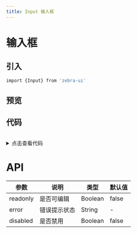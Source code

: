 ```yaml
---
title: Input 输入框
---
```

# 输入框

## 引入 
```bash
import {Input} from 'zebra-ui'
```

## 预览
<ClientOnly>
  <input-demo></input-demo>
</ClientOnly>

## 代码
<details style="margin-top: 32px;">
 <summary style=" outline: none">点击查看代码</summary> 

```vue
    <g-input></g-input>
    <g-input value="中文"></g-input>
    <g-input value="中文" disabled></g-input>
    <g-input value="中文" readonly></g-input>
    <g-input value="123" error="请重新输入手机号码"></g-input>


    <!-- 双向绑定 -->
    <g-input v-model="value"></g-input>
    value: {{ value }}

    data() {
    return {
      value: "1"
    };
  }
 
```
</details>

# API
<table>
    <thead>
      <th>参数</th>
      <th>说明</th>
      <th>类型</th>
      <th>默认值</th>
    </thead>
    <tbody>
      <tr>
        <td>readonly</td>
        <td>是否可编辑</td>
        <td>Boolean</td>
        <td>false</td>
      </tr>
      <tr>
        <td>error</td>
        <td>错误提示状态</td>
        <td>String</td>
        <td>-</td>
      </tr>
      <tr>
        <td>disabled</td>
        <td> 是否禁用</td>
        <td>Boolean</td>
        <td>false</td>
      </tr>
    </tbody>
    </table>
    
    